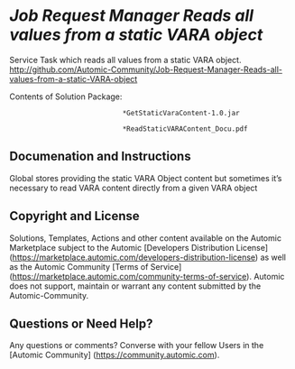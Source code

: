 *Job Request Manager Reads all values from a static VARA object*
=============


Service Task which reads all values from a static VARA object.
http://github.com/Automic-Community/Job-Request-Manager-Reads-all-values-from-a-static-VARA-object

<!-- List of attached files -->
Contents of Solution Package:

						
								*GetStaticVaraContent-1.0.jar
								
								*ReadStaticVARAContent_Docu.pdf
								
						


Documenation and Instructions
---

<p class="MsoNormal"><span>Global stores providing the static VARA Object content but sometimes it&rsquo;s necessary to read VARA content directly from a given VARA object</span></p>

Copyright and License
---

Solutions, Templates, Actions and other content available on the Automic Marketplace subject to the Automic [Developers Distribution License] (https://marketplace.automic.com/developers-distribution-license) as well as the Automic Community [Terms of Service] (https://marketplace.automic.com/community-terms-of-service).
Automic does not support, maintain or warrant any content submitted by the Automic-Community.



Questions or Need Help? 
---
Any questions or comments? Converse with your fellow Users in the [Automic Community] (https://community.automic.com).